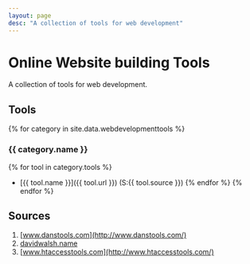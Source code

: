 ```yaml
---
layout: page
desc: "A collection of tools for web development"
---
```


# Online Website building Tools

A collection of tools for web development.

## Tools

{% for category in site.data.webdevelopmenttools %}
### {{ category.name }}
{% for tool in category.tools %}
- [{{ tool.name }}]({{ tool.url }}) (S:{{ tool.source }})
{% endfor %}
{% endfor %}

## Sources

1. [www.danstools.com](http://www.danstools.com/)
2. [davidwalsh.name](http://davidwalsh.name/)
3. [www.htaccesstools.com](http://www.htaccesstools.com/)